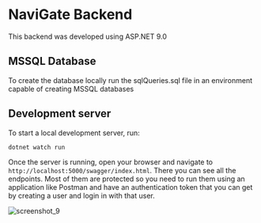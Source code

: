 # NaviGate Backend

This backend was developed using ASP.NET 9.0

## MSSQL Database

To create the database locally run the sqlQueries.sql file in an environment capable of creating MSSQL databases

## Development server

To start a local development server, run:

```bash
dotnet watch run
```

Once the server is running, open your browser and navigate to `http://localhost:5000/swagger/index.html`. There you can see all the endpoints. Most of them are protected so you need to run them using an application like Postman and have an authentication token that you can get by creating a user and login in with that user.

![screenshot_9](https://github.com/user-attachments/assets/8c53386c-1304-4b2e-9a10-bab65d663a61)

